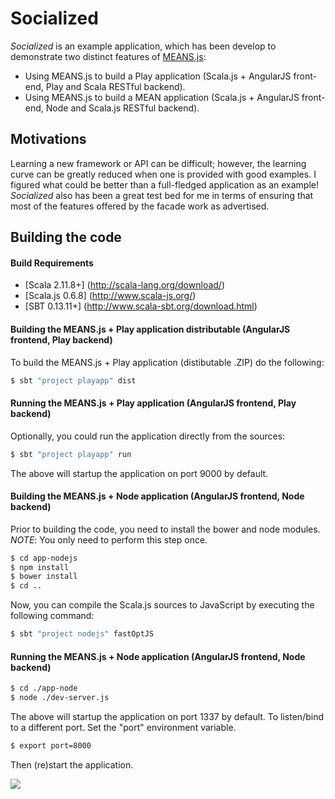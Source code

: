 # Socialized

_Socialized_ is an example application, which has been develop to demonstrate two distinct features of [MEANS.js](https://github.com/ldaniels528/MEANS.js):
* Using MEANS.js to build a Play application (Scala.js + AngularJS front-end, Play and Scala RESTful backend).
* Using MEANS.js to build a MEAN application (Scala.js + AngularJS front-end, Node and Scala.js RESTful backend). 

## Motivations

Learning a new framework or API can be difficult; however, the learning curve can be greatly reduced when one is provided
with good examples. I figured what could be better than a full-fledged application as an example! _Socialized_ also has 
been a great test bed for me in terms of ensuring that most of the features offered by the facade work as advertised.

## Building the code

<a name="Build_Requirements"></a>
#### Build Requirements

* [Scala 2.11.8+] (http://scala-lang.org/download/)
* [Scala.js 0.6.8] (http://www.scala-js.org/)
* [SBT 0.13.11+] (http://www.scala-sbt.org/download.html)

#### Building the MEANS.js + Play application distributable (AngularJS frontend, Play backend)

To build the MEANS.js + Play application (distibutable .ZIP) do the following:

```bash
$ sbt "project playapp" dist
```

#### Running the MEANS.js + Play application (AngularJS frontend, Play backend)

Optionally, you could run the application directly from the sources:

```bash
$ sbt "project playapp" run
```

The above will startup the application on port 9000 by default.

#### Building the MEANS.js + Node application (AngularJS frontend, Node backend)

Prior to building the code, you need to install the bower and node modules. 
*NOTE*: You only need to perform this step once.

```bash
$ cd app-nodejs
$ npm install
$ bower install
$ cd ..
```

Now, you can compile the Scala.js sources to JavaScript by executing the following command:

```bash
$ sbt "project nodejs" fastOptJS
```

#### Running the MEANS.js + Node application (AngularJS frontend, Node backend)

```bash
$ cd ./app-node
$ node ./dev-server.js    
```

The above will startup the application on port 1337 by default. To listen/bind to a different port. Set the "port" environment
variable.

```bash
$ export port=8000
```

Then (re)start the application.

<img src="https://github.com/ldaniels528/socialized/blob/master/socialized.png">